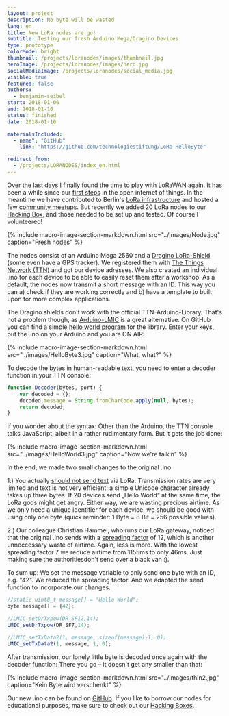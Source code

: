 ```yaml
---
layout: project
description: No byte will be wasted
lang: en
title: New LoRa nodes are go!
subtitle: Testing our fresh Arduino Mega/Dragino Devices
type: prototype
colorMode: bright
thumbnail: /projects/loranodes/images/thumbnail.jpg
heroImage: /projects/loranodes/images/hero.jpg
socialMediaImage: /projects/loranodes/social_media.jpg
visible: true
featured: false
authors:
  - benjamin-seibel
start: 2018-01-06
end: 2018-01-10
status: finished
date: 2018-01-10

materialsIncluded:
  - name": "GitHub"
    link: "https://github.com/technologiestiftung/LoRa-HelloByte"

redirect_from:
  - /projects/LORANODES/index_en.html
---
```


Over the last days I finally found the time to play with LoRaWAN again. It has been a while since our [first steps](https://github.com/technologiestiftung/LoRaWAN) in the open internet of things. In the meantime we have contributed to Berlin's [LoRa infrastructure](https://www.technologiestiftung-berlin.de/de/blog/gewinnspiel-lorawan-gateways-gewinnerinnen-stehen-fest/) and hosted a few [community meetups](https://www.technologiestiftung-berlin.de/de/blog/anwendungen-netze-und-bildung/). But recently we added 20 LoRa nodes to our [Hacking Box](https://www.technologiestiftung-berlin.de/hackingbox/), and those needed to be set up and tested. Of course I volunteered!

{% include macro-image-section-markdown.html src="../images/Node.jpg" caption="Fresh nodes" %}

The nodes consist of an Arduino Mega 2560 and a [Dragino LoRa-Shield](http://wiki.dragino.com/index.php?title=Lora_Shield) (some even have a GPS tracker). We registered them with [The Things Network (TTN)](https://thethingsnetwork.org) and got our device adresses. We also created an individual .ino for each device to be able to easily reset them after a workshop. As a default, the nodes now transmit a short message with an ID. This way you can a) check if they are working correctly and b) have a template to built upon for more complex applications.

The Dragino shields don't work with the official TTN-Arduino-Library. That's not a problem though, as [Arduino-LMIC](https://github.com/matthijskooijman/arduino-lmic) is a great alternative. On GitHub you can find a simple [hello world program](https://github.com/SensorsIot/LoRa/blob/master/Nodes/Dragino/HelloWorld/HelloWorld.ino) for the library. Enter your keys, put the .ino on your Arduino and you are ON AIR:

{% include macro-image-section-markdown.html src="../images/HelloByte3.jpg" caption="What, what?" %}

To decode the bytes in human-readable text, you need to enter a decoder function in your TTN console:

```js
function Decoder(bytes, port) {
    var decoded = {};
    decoded.message = String.fromCharCode.apply(null, bytes);
    return decoded;
}
```

If you wonder about the syntax: Other than the Arduino, the TTN console talks JavaScript, albeit in a rather rudimentary form. But it gets the job done:

{% include macro-image-section-markdown.html src="../images/HelloWorld3.jpg" caption="Now we're talkin" %}

In the end, we made two small changes to the original .ino:

1.) You actually [should not send text](https://www.thethingsnetwork.org/docs/devices/bytes.html#how-to-send-text) via LoRa. Transmission rates are very limited and text is not very efficient: a simple Unicode character already takes up three bytes. If 20 devices send „Hello World“ at the same time, the LoRa gods might get angry. Either way, we are wasting precious airtime. As we only need a unique identifier for each device, we should be good with using only one byte (quick reminder: 1 Byte = 8 Bit = 256 possible values).

2.) Our colleague Christian Hammel, who runs our LoRa gateway, noticed that the original .ino sends with a [spreading factor](https://docs.exploratory.engineering/lora/dr_sf/) of 12, which is another unneccessary waste of airtime. Again, less is more. With the lowest spreading factor 7 we reduce airtime from 1155ms to only 46ms. Just making sure the authoritiesdon't send over a black van :).</p>

To sum up: We set the message variable to only send one byte with an ID, e.g. "42". We reduced the spreading factor. And we adapted the send function to incorporate our changes.

```js
//static uint8_t message[] = "Hello World";
byte message[] = {42};

//LMIC_setDrTxpow(DR_SF12,14);
LMIC_setDrTxpow(DR_SF7,14);

//LMIC_setTxData2(1, message, sizeof(message)-1, 0);
LMIC_setTxData2(1, message, 1, 0);
```

After transmission, our lonely little byte is decoded once again with the decoder function: There you go – it doesn't get any smaller than that:

{% include macro-image-section-markdown.html src="../images/thin2.jpg" caption="Kein Byte wird verschenkt" %}

Our new .ino can be found on [GitHub](https://github.com/technologiestiftung/LoRa-HelloByte). If you like to borrow our nodes for educational purposes, make sure to check out our [Hacking Boxes](https://www.technologiestiftung-berlin.de/hackingbox/).
